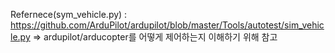Refernece(sym_vehicle.py) : https://github.com/ArduPilot/ardupilot/blob/master/Tools/autotest/sim_vehicle.py
=> ardupilot/arducopter를 어떻게 제어하는지 이해하기 위해 참고
